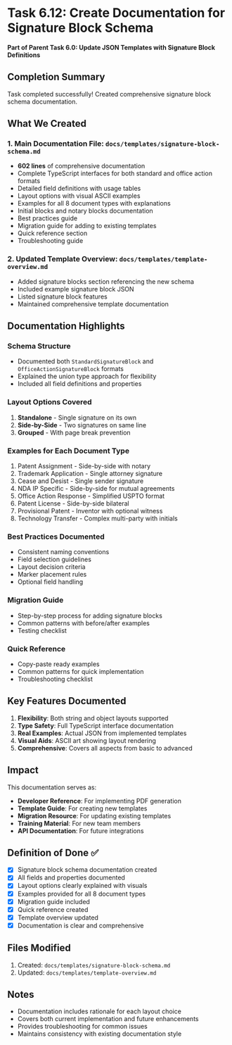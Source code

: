 # Task 6.12: Create Documentation for Signature Block Schema

**Part of Parent Task 6.0: Update JSON Templates with Signature Block Definitions**

## Completion Summary

Task completed successfully! Created comprehensive signature block schema documentation.

## What We Created

### 1. Main Documentation File: `docs/templates/signature-block-schema.md`
- **602 lines** of comprehensive documentation
- Complete TypeScript interfaces for both standard and office action formats
- Detailed field definitions with usage tables
- Layout options with visual ASCII examples
- Examples for all 8 document types with explanations
- Initial blocks and notary blocks documentation
- Best practices guide
- Migration guide for adding to existing templates
- Quick reference section
- Troubleshooting guide

### 2. Updated Template Overview: `docs/templates/template-overview.md`
- Added signature blocks section referencing the new schema
- Included example signature block JSON
- Listed signature block features
- Maintained comprehensive template documentation

## Documentation Highlights

### Schema Structure
- Documented both `StandardSignatureBlock` and `OfficeActionSignatureBlock` formats
- Explained the union type approach for flexibility
- Included all field definitions and properties

### Layout Options Covered
1. **Standalone** - Single signature on its own
2. **Side-by-Side** - Two signatures on same line
3. **Grouped** - With page break prevention

### Examples for Each Document Type
1. Patent Assignment - Side-by-side with notary
2. Trademark Application - Single attorney signature
3. Cease and Desist - Single sender signature
4. NDA IP Specific - Side-by-side for mutual agreements
5. Office Action Response - Simplified USPTO format
6. Patent License - Side-by-side bilateral
7. Provisional Patent - Inventor with optional witness
8. Technology Transfer - Complex multi-party with initials

### Best Practices Documented
- Consistent naming conventions
- Field selection guidelines
- Layout decision criteria
- Marker placement rules
- Optional field handling

### Migration Guide
- Step-by-step process for adding signature blocks
- Common patterns with before/after examples
- Testing checklist

### Quick Reference
- Copy-paste ready examples
- Common patterns for quick implementation
- Troubleshooting checklist

## Key Features Documented

1. **Flexibility**: Both string and object layouts supported
2. **Type Safety**: Full TypeScript interface documentation
3. **Real Examples**: Actual JSON from implemented templates
4. **Visual Aids**: ASCII art showing layout rendering
5. **Comprehensive**: Covers all aspects from basic to advanced

## Impact

This documentation serves as:
- **Developer Reference**: For implementing PDF generation
- **Template Guide**: For creating new templates
- **Migration Resource**: For updating existing templates
- **Training Material**: For new team members
- **API Documentation**: For future integrations

## Definition of Done ✅

- [x] Signature block schema documentation created
- [x] All fields and properties documented
- [x] Layout options clearly explained with visuals
- [x] Examples provided for all 8 document types
- [x] Migration guide included
- [x] Quick reference created
- [x] Template overview updated
- [x] Documentation is clear and comprehensive

## Files Modified

1. Created: `docs/templates/signature-block-schema.md`
2. Updated: `docs/templates/template-overview.md`

## Notes

- Documentation includes rationale for each layout choice
- Covers both current implementation and future enhancements
- Provides troubleshooting for common issues
- Maintains consistency with existing documentation style 